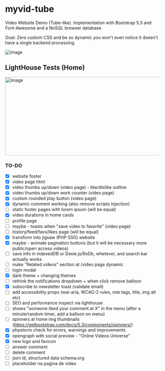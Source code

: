 # myvid-tube
Video Website Demo (Tube-like). Implementation with Bootstrap 5.3 and Font-Awesome and a NoSQL browser database.  

Goal: Zero custom CSS and be so dynamic you won't even notice it doesn't have a single backend processing. 

![image](https://github.com/user-attachments/assets/c59a8000-3244-43d6-833d-f3bc6067085e)

## LightHouse Tests (Home)
<img width="603" height="255" alt="image" src="https://github.com/user-attachments/assets/9eb6970c-baf1-4a49-a7e6-7fadd98259cc" />


### TO-DO
- [x] website footer
- [x] video page html
- [x] video thumbs up/down (video page) - like/dislike outline
- [x] video thumbs up/down work counter (video page)
- [x] custom rounded play button (video page)
- [x] dynamic comment working (also remove scripts injection)
- [ ] static footer pages with lorem ipsum (will be equal)
- [x] video durations in home cards
- [ ] profile page
- [ ] maybe - toasts when "save video to favorite" (video page)
- [ ] history/feed/favs/likes page (will be equal)
- [x] transform into jigsaw (PHP SSG) website
- [x] maybe - animate pagination buttons (but it will be necessary more public/open access videos)
- [ ] save info in indexedDB or Dexie.js/RxDb, whetever, and search bar actually works
- [ ] make "Related videos" section at /video page dynamic
- [ ] login modal
- [x] dark theme + changing themes
- [ ] rethink the notifications dropdown + when click remove balloon
- [x] subscribe to newsletter toast (validate email)
- [ ] add accessibility props (wai-aria, WCAG-2 rules, role tags, title, img alt etc)
- [ ] SEO and performance inspect via lighthouse
- [ ] shows "someone liked your comment at X"  in the menu (after a minute/random timer, add a balloon on menu)
- [ ] spinners at home img thumbnails (https://getbootstrap.com/docs/5.3/components/spinners/)
- [x] phpstorm check for errors, warnings and improvements
- [x] opengraph with social preview - "Online Videos Universe"
- [x] new logo and favicon
- [ ] answer comment
- [ ] delete comment
- [ ] json ld, structured data schema.org
- [ ] placeholder na pagina de video
